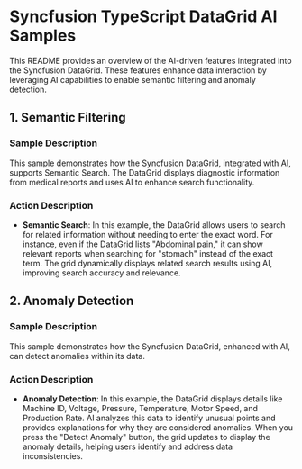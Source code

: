 # Syncfusion TypeScript DataGrid AI Samples

This README provides an overview of the AI-driven features integrated into the Syncfusion DataGrid. These features enhance data interaction by leveraging AI capabilities to enable semantic filtering and anomaly detection.

## 1. Semantic Filtering

### Sample Description

This sample demonstrates how the Syncfusion DataGrid, integrated with AI, supports Semantic Search. The DataGrid displays diagnostic information from medical reports and uses AI to enhance search functionality.

### Action Description

- **Semantic Search**: In this example, the DataGrid allows users to search for related information without needing to enter the exact word. For instance, even if the DataGrid lists "Abdominal pain," it can show relevant reports when searching for "stomach" instead of the exact term. The grid dynamically displays related search results using AI, improving search accuracy and relevance.

## 2. Anomaly Detection

### Sample Description

This sample demonstrates how the Syncfusion DataGrid, enhanced with AI, can detect anomalies within its data.

### Action Description

- **Anomaly Detection**: In this example, the DataGrid displays details like Machine ID, Voltage, Pressure, Temperature, Motor Speed, and Production Rate. AI analyzes this data to identify unusual points and provides explanations for why they are considered anomalies. When you press the "Detect Anomaly" button, the grid updates to display the anomaly details, helping users identify and address data inconsistencies.

